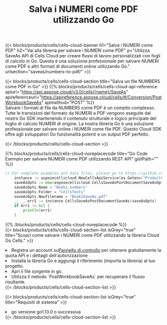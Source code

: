 ﻿---
title:  Salva i NUMERI come PDF utilizzando Go
description:  Utilizzando Aspose.Cells Cloud SDK per Go per salvare il file in formato NUMBERS come file in formato PDF.
kwords: Excel, Save NUMBERS as PDF, REST, Go
howto: How to save NUMBERS as PDF using Aspose.Cells Cloud Go library.
---
{{< blocks/products/cells/cells-cloud-banner h1="Salva i NUMERI come PDF" h2="Vai alla libreria per salvare i NUMERI come PDF" p="Utilizza SaveAs API di Cells Cloud per creare flussi di lavoro personalizzati con fogli di calcolo in Go. Questa è una soluzione professionale per salvare NUMERI come PDF e altri formati di documenti online utilizzando Go." urlsection="saveas/numbers-to-pdf/" >}}

{{< blocks/products/cells/cells-cloud-section title="Salva un file NUMBERS come PDF in Go" >}}
{{% blocks/products/cells/cells-cloud-api-reference apiurl="https://api.aspose.cloud/v3.0/cells/{name}/SaveAs" apireferenceurl="https://apireference.aspose.cloud/cells/#/Conversion/PostWorkbookSaveAs" apimethod="POST" %}}
<br/>
Salvare i formati di file da NUMBERS come PDF è un compito complesso. Tutte le transizioni del formato da NUMERI a PDF vengono eseguite dal nostro Go SDK mantenendo il contenuto strutturale e logico principale del foglio di calcolo NUMERI di origine. La nostra libreria Go è una soluzione professionale per salvare online i NUMERI come file PDF. Questo Cloud SDK offre agli sviluppatori Go funzionalità potenti e un output PDF perfetto.

{{< /blocks/products/cells/cells-cloud-section >}}

{{% blocks/products/cells/cells-cloud-noreplacecode title="Go Code Esempio per salvare NUMERI come PDF utilizzando REST API" gistPath="" %}}
  
```go
// For complete examples and data files, please go to https://github.com/aspose-cells-cloud/aspose-cells-cloud-go/
    instance := asposecellscloud.NewCellsApiService(os.Getenv("ProductClientId"), os.Getenv("ProductClientSecret"))
    saveAsOpts := new(asposecellscloud.CellsSaveAsPostDocumentSaveAsOpts)
    saveAsOpts.Name = "Book1.numbers"
    saveAsOpts.Folder = "CellsTests"
    saveAsOpts.Newfilename = "Book1SaveAs.pdf"
    _, _, err1 := instance.CellsSaveAsPostDocumentSaveAs(saveAsOpts)
    if err1 != nil {
	    println(err1)
    }
```
  
{{% /blocks/products/cells/cells-cloud-noreplacecode %}}
<br/>
{{< blocks/products/cells/cells-cloud-section-list isGrey="true" title="Scopri come salvare i NUMERI come PDF utilizzando la libreria Cloud Go Cells." >}}
<li> Registra un account su<a href="https://dashboard.aspose.cloud/">Pannello di controllo</a> per ottenere gratuitamente la quota API e i dettagli dell'autorizzazione</li>
<li>Installa la libreria Go e aggiungi il riferimento (importa la libreria) al tuo progetto.</li>
<li>Apri il file sorgente in go.</li>
<li>Utilizza il metodo `PostWorkbookSaveAs` per recuperare il flusso risultante.</li>
{{< /blocks/products/cells/cells-cloud-section-list >}}

{{< blocks/products/cells/cells-cloud-section-list isGrey="true" title="Requisiti di sistema" >}}
<li>go versione go1.13.0 o successiva</li>
{{< /blocks/products/cells/cells-cloud-section-list >}}

